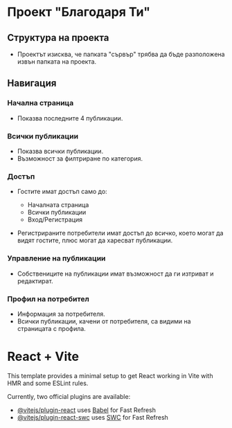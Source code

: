 # Проект "Благодаря Ти"

## Структура на проекта

- Проектът изисква, че папката "сървър" трябва да бъде разположена извън папката на проекта.

## Навигация

### Начална страница
- Показва последните 4 публикации.

### Всички публикации
- Показва всички публикации.
- Възможност за филтриране по категория.

### Достъп
- Гостите имат достъп само до:
  - Началната страница
  - Всички публикации
  - Вход/Регистрация

- Регистрираните потребители имат достъп до всичко, което могат да видят гостите, плюс могат да харесват публикации.

### Управление на публикации
- Собствениците на публикации имат възможност да ги изтриват и редактират.

### Профил на потребител
- Информация за потребителя.
- Всички публикации, качени от потребителя, са видими на страницата с профила.



# React + Vite

This template provides a minimal setup to get React working in Vite with HMR and some ESLint rules.

Currently, two official plugins are available:

- [@vitejs/plugin-react](https://github.com/vitejs/vite-plugin-react/blob/main/packages/plugin-react/README.md) uses [Babel](https://babeljs.io/) for Fast Refresh
- [@vitejs/plugin-react-swc](https://github.com/vitejs/vite-plugin-react-swc) uses [SWC](https://swc.rs/) for Fast Refresh
